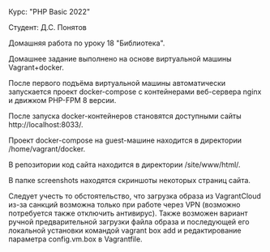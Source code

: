 Курс: "PHP Basic 2022"

Студент: Д.С. Понятов

Домашняя работа по уроку 18 "Библиотека".

Домашнее задание выполнено на основе виртуальной машины Vagrant+docker.

После первого подъёма виртуальной машины автоматически запускается проект docker-compose с контейнерами веб-сервера nginx и движком PHP-FPM 8 версии.

После запуска docker-контейнеров становятся доступными сайты http://localhost:8033/.

Проект docker-compose на guest-машине находится в директории /home/vagrant/docker.

В репозитории код сайта находится в директории /site/www/html/.

В папке screenshots находятся скриншоты некоторых страниц сайта.


Cледует учесть то обстоятельство, что загрузка образа из VagrantCloud из-за санкций возможна только при работе через VPN (возможно потребуется также отключить антивирус). Также возможен вариант ручной предварительной загрузки файла образа и последующей его локальной установки командой vagrant box add и редактирование параметра config.vm.box в Vagrantfile.
